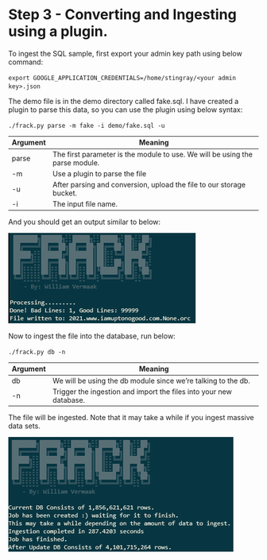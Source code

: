 # Step 3 - Converting and Ingesting using a plugin.

To ingest the SQL sample, first export your admin key path using below command:

`export GOOGLE_APPLICATION_CREDENTIALS=/home/stingray/<your admin key>.json`

The demo file is in the demo directory called fake.sql.
I have created a plugin to parse this data, so you can use the plugin using below syntax:

`./frack.py parse -m fake -i demo/fake.sql -u`

| Argument | Meaning |
|---|---|
|parse|	The first parameter is the module to use. We will be using the parse module. |
|-m|Use a plugin to parse the file
|-u|After parsing and conversion, upload the file to our storage bucket.|
|-i|The input file name.|

And you should get an output similar to below:

![Image12](Image_012.png)

Now to ingest the file into the database, run below:

`./frack.py db -n`

| Argument | Meaning |
|---|---|
|db|We will be using the db module since we’re talking to the db.|
|-n|Trigger the ingestion and import the files into your new database.|

The file will be ingested. Note that it may take a while if you ingest massive data sets.

![Image09](Image_009.png)

